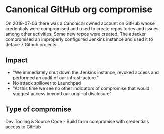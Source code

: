 # Canonical GitHub org compromise

On 2019-07-06 there was a Canonical owned account on GitHub whose credentials
were compromised and used to create repositories and issues among other
activities. Some new repos were created. The attacker compromised an improperly
configured Jenkins instance and used it to deface 7 Github projects.

## Impact

* "We immediately shut down the Jenkins instance, revoked access and performed
  an audit of our infrastructure."
* No attack spillover to Launchpad
* "At this time we see no other indicators of compromise that would suggest
  access beyond our original disclosure"

## Type of compromise

Dev Tooling & Source Code - Build farm compromise with credentials access to
GitHub
